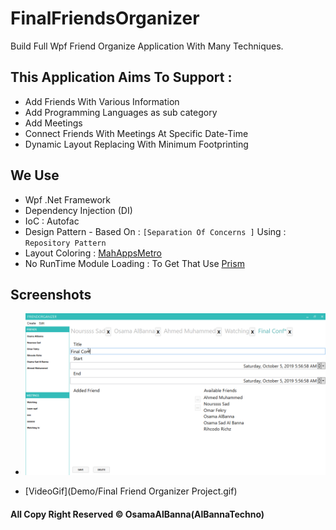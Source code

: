 # FinalFriendsOrganizer

Build Full Wpf Friend Organize Application With Many Techniques.

## This Application Aims To Support : 

* Add Friends With Various Information
* Add Programming Languages as sub category
* Add Meetings
* Connect Friends With Meetings At Specific Date-Time
* Dynamic Layout Replacing With Minimum Footprinting

## We Use

* Wpf .Net Framework
* Dependency Injection (DI)
* IoC : Autofac
* Design Pattern - Based On : `[Separation Of Concerns ]` Using : `Repository Pattern`
* Layout Coloring : [MahAppsMetro](https://mahapps.com/)
* No RunTime Module Loading : To Get That Use [Prism](https://prismlibrary.github.io/docs/)

## Screenshots

* ![Image](Demo/Img.png)

* [VideoGif](Demo/Final Friend Organizer Project.gif)

#### All Copy Right Reserved © OsamaAlBanna(AlBannaTechno)